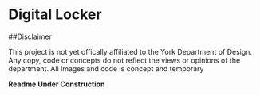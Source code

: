﻿Digital Locker
================================

##Disclaimer

This project is not yet offically affiliated to the York Department of Design. Any copy, code or concepts do not reflect the views or opinions of the department. All images and code is concept and temporary

**Readme Under Construction**